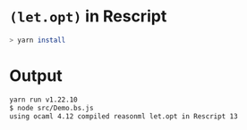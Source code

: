 # `(let.opt)` in Rescript

```sh
> yarn install
```

# Output

```sh
yarn run v1.22.10
$ node src/Demo.bs.js
using ocaml 4.12 compiled reasonml let.opt in Rescript 13
```
